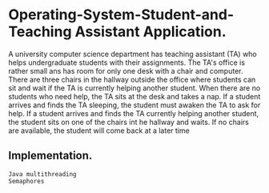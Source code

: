 # Operating-System-Student-and-Teaching Assistant Application.
A university computer science department has teaching assistant (TA) who helps undergraduate students with their assignments. The TA's office is rather small ans has room for only one desk with a chair and computer. There are three chairs in the hallway outside the office where students can sit and wait if the TA is currently helping another student. When there are no students who need help, the TA sits at the desk and takes a nap. If  a student arrives and finds the TA sleeping, the student must awaken the TA to ask for help. If a student arrives and finds the TA currently helping another student, the student sits on one of the chairs int he hallway and waits. If no chairs are available, the student will come back at a later time

## Implementation.
```
Java multithreading
Semaphores
```
